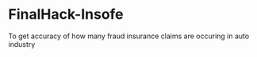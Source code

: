 # FinalHack-Insofe
To get accuracy of how many fraud insurance claims are occuring in auto industry
